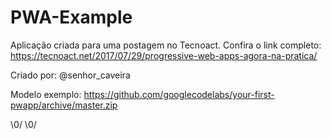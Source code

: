 # PWA-Example
Aplicação criada para uma postagem no Tecnoact.
Confira o link completo: https://tecnoact.net/2017/07/29/progressive-web-apps-agora-na-pratica/

Criado por: @senhor_caveira

Modelo exemplo: https://github.com/googlecodelabs/your-first-pwapp/archive/master.zip

\0/ \0/
